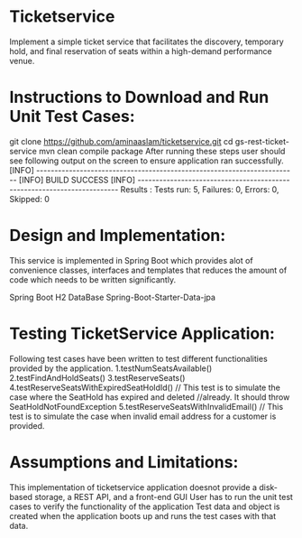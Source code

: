 # Ticketservice

Implement a simple ticket service that facilitates the discovery, temporary hold, and final reservation of seats within a high-demand performance venue.

# Instructions to Download and Run Unit Test Cases:

git clone https://github.com/aminaaslam/ticketservice.git cd gs-rest-ticket-service mvn clean compile package After running these steps user should see following output on the screen to ensure application ran successfully. [INFO] ------------------------------------------------------------------------ [INFO] BUILD SUCCESS [INFO] ------------------------------------------------------------------------ Results : Tests run: 5, Failures: 0, Errors: 0, Skipped: 0

# Design and Implementation:
 
This service is implemented in Spring Boot which provides alot of convenience classes, interfaces and templates that reduces the amount of code which needs to be written significantly.

Spring Boot
H2 DataBase
Spring-Boot-Starter-Data-jpa

# Testing TicketService Application:

Following test cases have been written to test different functionalities provided by the application. 1.testNumSeatsAvailable() 2.testFindAndHoldSeats() 3.testReserveSeats() 4.testReserveSeatsWithExpiredSeatHoldId() // This test is to simulate the case where the SeatHold has expired and deleted //already. It should throw SeatHoldNotFoundException 5.testReserveSeatsWithInvalidEmail() // This test is to simulate the case when invalid email address for a customer is provided.

# Assumptions and Limitations:

This implementation of ticketservice application doesnot provide a disk-based storage, a REST API, and a front-end GUI
User has to run the unit test cases to verify the functionality of the application
Test data and object is created when the application boots up and runs the test cases with that data.
